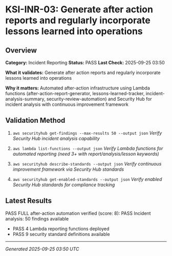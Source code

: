 # KSI-INR-03: Generate after action reports and regularly incorporate lessons learned into operations

## Overview

**Category:** Incident Reporting
**Status:** PASS
**Last Check:** 2025-09-25 03:50

**What it validates:** Generate after action reports and regularly incorporate lessons learned into operations

**Why it matters:** Automated after-action infrastructure using Lambda functions (after-action-report-generator, lessons-learned-tracker, incident-analysis-summary, security-review-automation) and Security Hub for incident analysis with continuous improvement framework

## Validation Method

1. `aws securityhub get-findings --max-results 50 --output json`
   *Verify Security Hub incident analysis capability*

2. `aws lambda list-functions --output json`
   *Verify Lambda functions for automated reporting (need 3+ with report/analysis/lesson keywords)*

3. `aws securityhub describe-standards --output json`
   *Verify continuous improvement framework via Security Hub standards*

4. `aws securityhub get-enabled-standards --output json`
   *Verify enabled Security Hub standards for compliance tracking*

## Latest Results

PASS FULL after-action automation verified (score: 8): PASS Incident analysis: 50 findings available
- PASS 4 Lambda reporting functions deployed
- PASS 9 security standard definitions available

---
*Generated 2025-09-25 03:50 UTC*